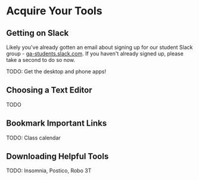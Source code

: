 # Acquire Your Tools

## Getting on Slack

Likely you've already gotten an email about signing up for our student Slack group - [ga-students.slack.com](ga-students.slack.com). If you haven't already signed up, please take a second to do so now.

TODO: Get the desktop and phone apps!

## Choosing a Text Editor

TODO

## Bookmark Important Links

TODO: Class calendar

## Downloading Helpful Tools

TODO: Insomnia, Postico, Robo 3T
